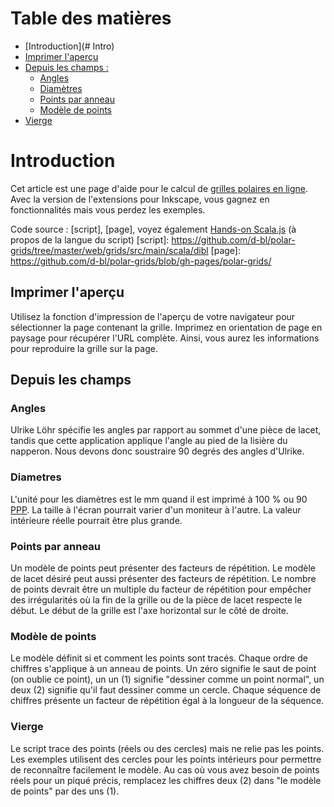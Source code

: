 # Table des matières

* [Introduction](# Intro)
* [Imprimer l'aperçu](#PtrAp)
* [Depuis les champs :](#Depuis)  
    * [Angles](#Ang)  
    * [Diamètres](#Diam)  
    * [Points par anneau](#PtA)  
    * [Modèle de points](#ModPt) 
* [Vierge](#Vge)

# <a name="Intro"></a>Introduction

Cet article est une page d'aide pour le calcul de [grilles polaires en ligne](http://d-bl.github.io/polar-grids). Avec la version de l'extensions pour Inkscape, vous gagnez en fonctionnalités mais vous perdez les exemples.

Code source : [script], [page], voyez également [Hands-on Scala.js](https://lihaoyi.github.io/hands-on-scala-js/#GettingStarted) (à propos de la langue du script)
[script]: https://github.com/d-bl/polar-grids/tree/master/web/grids/src/main/scala/dibl
[page]: https://github.com/d-bl/polar-grids/blob/gh-pages/polar-grids/

## <a name="PtrAp"></a>Imprimer l'aperçu

Utilisez la fonction d'impression de l'aperçu de votre navigateur pour sélectionner la page contenant la grille. Imprimez en orientation de page en paysage pour récupérer l'URL complète. Ainsi, vous aurez les informations pour reproduire la grille sur la page.

## <a name=Depuis></a>Depuis les champs

### <a name="Ang"></a>Angles

Ulrike Löhr spécifie les angles par rapport au sommet d'une pièce de lacet, tandis que cette application applique l'angle au pied de la lisière du napperon. Nous devons donc soustraire 90 degrés des angles d'Ulrike.

### <a name="Diam"></a>Diametres

L'unité pour les diamètres est le mm quand il est imprimé à 100 % ou 90 [PPP]. La taille à l'écran pourrait varier d'un moniteur à l'autre. La valeur intérieure réelle pourrait être plus grande.

[PPP]: https://fr.wikipedia.org/wiki/Point_par_pouce

### <a name="PtA"></a>Points par anneau

Un modèle de points peut présenter des facteurs de répétition. Le modèle de lacet désiré peut aussi présenter des facteurs de répétition. Le nombre de points devrait être un multiple du facteur de répétition pour empêcher des irrégularités où la fin de la grille ou de la pièce de lacet respecte le début. Le début de la grille est l'axe horizontal sur le côté de droite.

### <a name="ModPt"></a>Modèle de points

Le modèle définit si et comment les points sont tracés. Chaque ordre de chiffres s'applique à un anneau de points. Un zéro signifie le saut de point (on oublie ce point), un un (1) signifie "dessiner comme un point normal", un deux (2) signifie qu'il faut dessiner comme un cercle. Chaque séquence de chiffres présente un facteur de répétition égal à la longueur de la séquence.

### <a name="Vge"></a>Vierge

Le script trace des points (réels ou des cercles) mais ne relie pas les points. Les exemples utilisent des cercles pour les points intérieurs pour permettre de reconnaître facilement le modèle. Au cas où vous avez besoin de points réels pour un piqué précis, remplacez les chiffres deux (2) dans "le modèle de points" par des uns (1).
